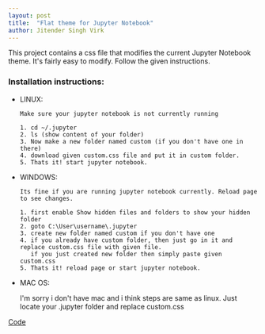 ```yaml
---
layout: post
title:  "Flat theme for Jupyter Notebook"
author: Jitender Singh Virk
---
```


This project contains a css file that modifies the current Jupyter Notebook theme.
It's fairly easy to modify. Follow the given instructions.

### Installation instructions:

* LINUX:

      Make sure your jupyter notebook is not currently running

      1. cd ~/.jupyter
      2. ls (show content of your folder)
      3. Now make a new folder named custom (if you don't have one in there)
      4. download given custom.css file and put it in custom folder.
      5. Thats it! start jupyter notebook.

* WINDOWS:

      Its fine if you are running jupyter notebook currently. Reload page to see changes.

      1. first enable Show hidden files and folders to show your hidden folder
      2. goto C:\User\username\.jupyter
      3. create new folder named custom if you don't have one
      4. if you already have custom folder, then just go in it and replace custom.css file with given file.
         if you just created new folder then simply paste given custom.css
      5. Thats it! reload page or start jupyter notebook.

* MAC OS:

     I'm sorry i don't have mac and i think steps are same as linux.
     Just locate your .jupyter folder and replace custom.css



[Code](https://github.com/VirkSaab/Best-Flat-theme-for-Jupyter-Notebook)
